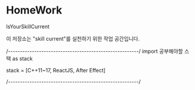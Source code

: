 # HomeWork
IsYourSkillCurrent

이 저장소는 "skill current"를 실천하기 위한 작업 공간입니다.


/*-------------------------------------------------------*/
import 공부해야할 스택 as stack

stack = [C++11~17, ReactJS, After Effect]


/*-------------------------------------------------------*/
